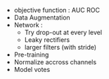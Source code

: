 
+ objective function : AUC ROC
+ Data Augmentation
+ Network :  
    + Try drop-out at every level
    + Leaky rectifiers
    + larger filters (with stride)
+ Pre-training
+ Normalize accross channels
+ Model votes
